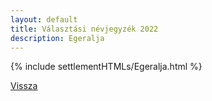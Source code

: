 ```yaml
---
layout: default
title: Választási névjegyzék 2022
description: Egeralja
---
```


{% include settlementHTMLs/Egeralja.html %}

[Vissza](./)